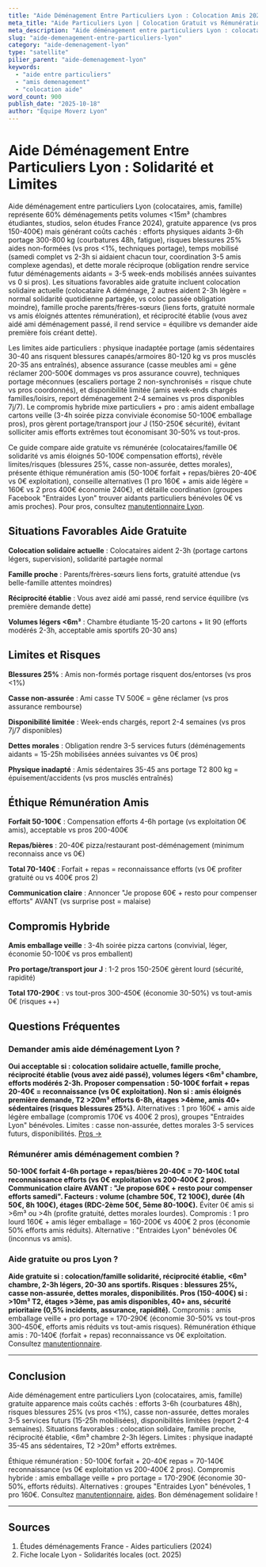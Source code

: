 ```yaml
---
title: "Aide Déménagement Entre Particuliers Lyon : Colocation Amis 2025"
meta_title: "Aide Particuliers Lyon | Colocation Gratuit vs Rémunération"
meta_description: "Aide déménagement entre particuliers Lyon : colocataires gratuits vs amis rémunération 50-100€. Risques, éthique, alternatives pros."
slug: "aide-demenagement-entre-particuliers-lyon"
category: "aide-demenagement-lyon"
type: "satellite"
pilier_parent: "aide-demenagement-lyon"
keywords:
  - "aide entre particuliers"
  - "amis demenagement"
  - "colocation aide"
word_count: 900
publish_date: "2025-10-18"
author: "Équipe Moverz Lyon"
---
```


# Aide Déménagement Entre Particuliers Lyon : Solidarité et Limites

Aide déménagement entre particuliers Lyon (colocataires, amis, famille) représente 60% déménagements petits volumes <15m³ (chambres étudiantes, studios, selon études France 2024), gratuite apparence (vs pros 150-400€) mais générant coûts cachés : efforts physiques aidants 3-6h portage 300-800 kg (courbatures 48h, fatigue), risques blessures 25% aides non-formées (vs pros <1%, techniques portage), temps mobilisé (samedi complet vs 2-3h si aidaient chacun tour, coordination 3-5 amis complexe agendas), et dette morale réciproque (obligation rendre service futur déménagements aidants = 3-5 week-ends mobilisés années suivantes vs 0 si pros). Les situations favorables aide gratuite incluent colocation solidaire actuelle (colocataire A déménage, 2 autres aident 2-3h légère = normal solidarité quotidienne partagée, vs coloc passée obligation moindre), famille proche parents/frères-sœurs (liens forts, gratuité normale vs amis éloignés attentes rémunération), et réciprocité établie (vous avez aidé ami déménagement passé, il rend service = équilibre vs demander aide première fois créant dette).

Les limites aide particuliers : physique inadaptée portage (amis sédentaires 30-40 ans risquent blessures canapés/armoires 80-120 kg vs pros musclés 20-35 ans entraînés), absence assurance (casse meubles ami = gêne réclamer 200-500€ dommages vs pros assurance couvre), techniques portage méconnues (escaliers portage 2 non-synchronisés = risque chute vs pros coordonnés), et disponibilité limitée (amis week-ends chargés familles/loisirs, report déménagement 2-4 semaines vs pros disponibles 7j/7). Le compromis hybride mixe particuliers + pro : amis aident emballage cartons veille (3-4h soirée pizza conviviale économise 50-100€ emballage pros), pros gèrent portage/transport jour J (150-250€ sécurité), évitant solliciter amis efforts extrêmes tout économisant 30-50% vs tout-pros.

Ce guide compare aide gratuite vs rémunérée (colocataires/famille 0€ solidarité vs amis éloignés 50-100€ compensation efforts), révèle limites/risques (blessures 25%, casse non-assurée, dettes morales), présente éthique rémunération amis (50-100€ forfait + repas/bières 20-40€ vs 0€ exploitation), conseille alternatives (1 pro 160€ + amis aide légère = 160€ vs 2 pros 400€ économie 240€), et détaille coordination (groupes Facebook "Entraides Lyon" trouver aidants particuliers bénévoles 0€ vs amis proches). Pour pros, consultez [manutentionnaire Lyon](/blog/satellites/manutentionnaire-demenagement-lyon).

## Situations Favorables Aide Gratuite

**Colocation solidaire actuelle** : Colocataires aident 2-3h (portage cartons légers, supervision), solidarité partagée normal

**Famille proche** : Parents/frères-sœurs liens forts, gratuité attendue (vs belle-famille attentes moindres)

**Réciprocité établie** : Vous avez aidé ami passé, rend service équilibre (vs première demande dette)

**Volumes légers <6m³** : Chambre étudiante 15-20 cartons + lit 90 (efforts modérés 2-3h, acceptable amis sportifs 20-30 ans)

## Limites et Risques

**Blessures 25%** : Amis non-formés portage risquent dos/entorses (vs pros <1%)

**Casse non-assurée** : Ami casse TV 500€ = gêne réclamer (vs pros assurance rembourse)

**Disponibilité limitée** : Week-ends chargés, report 2-4 semaines (vs pros 7j/7 disponibles)

**Dettes morales** : Obligation rendre 3-5 services futurs (déménagements aidants = 15-25h mobilisées années suivantes vs 0€ pros)

**Physique inadapté** : Amis sédentaires 35-45 ans portage T2 800 kg = épuisement/accidents (vs pros musclés entraînés)

## Éthique Rémunération Amis

**Forfait 50-100€** : Compensation efforts 4-6h portage (vs exploitation 0€ amis), acceptable vs pros 200-400€

**Repas/bières** : 20-40€ pizza/restaurant post-déménagement (minimum reconnaiss ance vs 0€)

**Total 70-140€** : Forfait + repas = reconnaissance efforts (vs 0€ profiter gratuité ou vs 400€ pros 2)

**Communication claire** : Annoncer "Je propose 60€ + resto pour compenser efforts" AVANT (vs surprise post = malaise)

## Compromis Hybride

**Amis emballage veille** : 3-4h soirée pizza cartons (convivial, léger, économie 50-100€ vs pros emballent)

**Pro portage/transport jour J** : 1-2 pros 150-250€ gèrent lourd (sécurité, rapidité)

**Total 170-290€** : vs tout-pros 300-450€ (économie 30-50%) vs tout-amis 0€ (risques ++)

## Questions Fréquentes

### Demander amis aide déménagement Lyon ?

**Oui acceptable si : colocation solidaire actuelle, famille proche, réciprocité établie (vous avez aidé passé), volumes légers <6m³ chambre, efforts modérés 2-3h. Proposer compensation : 50-100€ forfait + repas 20-40€ = reconnaissance (vs 0€ exploitation). Non si : amis éloignés première demande, T2 >20m³ efforts 6-8h, étages >4ème, amis 40+ sédentaires (risques blessures 25%).** Alternatives : 1 pro 160€ + amis aide légère emballage (compromis 170€ vs 400€ 2 pros), groupes "Entraides Lyon" bénévoles. Limites : casse non-assurée, dettes morales 3-5 services futurs, disponibilités. [Pros →](/blog/satellites/manutentionnaire-demenagement-lyon)

### Rémunérer amis déménagement combien ?

**50-100€ forfait 4-6h portage + repas/bières 20-40€ = 70-140€ total reconnaissance efforts (vs 0€ exploitation vs 200-400€ 2 pros). Communication claire AVANT : "Je propose 60€ + resto pour compenser efforts samedi". Facteurs : volume (chambre 50€, T2 100€), durée (4h 50€, 8h 100€), étages (RDC-2ème 50€, 5ème 80-100€).** Éviter 0€ amis si >6m³ ou >4h (profite gratuité, dettes morales lourdes). Compromis : 1 pro lourd 160€ + amis léger emballage = 160-200€ vs 400€ 2 pros (économie 50% efforts amis réduits). Alternative : "Entraides Lyon" bénévoles 0€ (inconnus vs amis).

### Aide gratuite ou pros Lyon ?

**Aide gratuite si : colocation/famille solidarité, réciprocité établie, <6m³ chambre, 2-3h légers, 20-30 ans sportifs. Risques : blessures 25%, casse non-assurée, dettes morales, disponibilités. Pros (150-400€) si : >10m³ T2, étages >3ème, pas amis disponibles, 40+ ans, sécurité prioritaire (0,5% incidents, assurance, rapidité).** Compromis : amis emballage veille + pro portage = 170-290€ (économie 30-50% vs tout-pros 300-450€, efforts amis réduits vs tout-amis risques). Rémunération éthique amis : 70-140€ (forfait + repas) reconnaissance vs 0€ exploitation. Consultez [manutentionnaire](/blog/satellites/manutentionnaire-demenagement-lyon).

---

## Conclusion

Aide déménagement entre particuliers Lyon (colocataires, amis, famille) gratuite apparence mais coûts cachés : efforts 3-6h (courbatures 48h), risques blessures 25% (vs pros <1%), casse non-assurée, dettes morales 3-5 services futurs (15-25h mobilisées), disponibilités limitées (report 2-4 semaines). Situations favorables : colocation solidaire, famille proche, réciprocité établie, <6m³ chambre 2-3h légers. Limites : physique inadapté 35-45 ans sédentaires, T2 >20m³ efforts extrêmes.

Éthique rémunération : 50-100€ forfait + 20-40€ repas = 70-140€ reconnaissance (vs 0€ exploitation vs 200-400€ 2 pros). Compromis hybride : amis emballage veille + pro portage = 170-290€ (économie 30-50%, efforts réduits). Alternatives : groupes "Entraides Lyon" bénévoles, 1 pro 160€. Consultez [manutentionnaire](/blog/satellites/manutentionnaire-demenagement-lyon), [aides](/blog/aide-demenagement-lyon/aide-financiere-demenagement-lyon). Bon déménagement solidaire !

---

## Sources

1. Études déménagements France - Aides particuliers (2024)
2. Fiche locale Lyon - Solidarités locales (oct. 2025)


